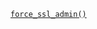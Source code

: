<p><code><a href="https://developer.wordpress.org/reference/functions/force_ssl_admin/">force_ssl_admin()</a></code></p>
